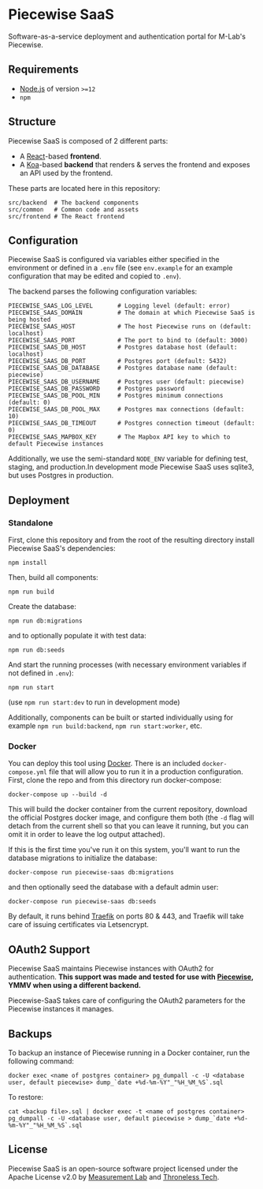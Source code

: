 # Piecewise SaaS

Software-as-a-service deployment and authentication portal for M-Lab's
Piecewise.

## Requirements

- [Node.js](https://nodejs.org) of version `>=12`
- `npm`

## Structure

Piecewise SaaS is composed of 2 different parts:

- A [React](https://reactjs.org/)-based **frontend**.
- A [Koa](https://koajs.com)-based **backend** that renders & serves the
  frontend and exposes an API used by the frontend.

These parts are located here in this repository:

```
src/backend  # The backend components
src/common   # Common code and assets
src/frontend # The React frontend
```

## Configuration

Piecewise SaaS is configured via variables either specified in the environment
or defined in a `.env` file (see `env.example` for an example configuration that
may be edited and copied to `.env`).

The backend parses the following configuration variables:

```
PIECEWISE_SAAS_LOG_LEVEL       # Logging level (default: error)
PIECEWISE_SAAS_DOMAIN          # The domain at which Piecewise SaaS is being hosted
PIECEWISE_SAAS_HOST            # The host Piecewise runs on (default: localhost)
PIECEWISE_SAAS_PORT            # The port to bind to (default: 3000)
PIECEWISE_SAAS_DB_HOST         # Postgres database host (default: localhost)
PIECEWISE_SAAS_DB_PORT         # Postgres port (default: 5432)
PIECEWISE_SAAS_DB_DATABASE     # Postgres database name (default: piecewise)
PIECEWISE_SAAS_DB_USERNAME     # Postgres user (default: piecewise)
PIECEWISE_SAAS_DB_PASSWORD     # Postgres password
PIECEWISE_SAAS_DB_POOL_MIN     # Postgres minimum connections (default: 0)
PIECEWISE_SAAS_DB_POOL_MAX     # Postgres max connections (default: 10)
PIECEWISE_SAAS_DB_TIMEOUT      # Postgres connection timeout (default: 0)
PIECEWISE_SAAS_MAPBOX_KEY      # The Mapbox API key to which to default Piecewise instances
```

Additionally, we use the semi-standard `NODE_ENV` variable for defining test,
staging, and production.In development mode Piecewise SaaS uses sqlite3, but
uses Postgres in production.

## Deployment

### Standalone

First, clone this repository and from the root of the resulting directory
install Piecewise SaaS's dependencies:

```
npm install
```

Then, build all components:

```
npm run build
```

Create the database:

```
npm run db:migrations
```

and to optionally populate it with test data:

```
npm run db:seeds
```

And start the running processes (with necessary environment variables if not
defined in `.env`):

```
npm run start
```

(use `npm run start:dev` to run in development mode)

Additionally, components can be built or started individually using for example
`npm run build:backend`, `npm run start:worker`, etc.

### Docker

You can deploy this tool using [Docker](https://docker.io). There is an included
`docker-compose.yml` file that will allow you to run it in a production
configuration. First, clone the repo and from this directory run docker-compose:

```
docker-compose up --build -d
```

This will build the docker container from the current repository, download the
official Postgres docker image, and configure them both (the `-d` flag will
detach from the current shell so that you can leave it running, but you can omit
it in order to leave the log output attached).

If this is the first time you've run it on this system, you'll want to run the
database migrations to initialize the database:

```
docker-compose run piecewise-saas db:migrations
```

and then optionally seed the database with a default admin user:

```
docker-compose run piecewise-saas db:seeds
```

By default, it runs behind [Traefik](https://traefik.io) on ports 80 & 443, and Traefik will take care of issuing certificates via Letsencrypt.

## OAuth2 Support

Piecewise SaaS maintains Piecewise instances with OAuth2 for authentication. **This support was made and tested for use with [Piecewise](https://github.com/m-lab/piecewise), YMMV when using a different backend.**

Piecewise-SaaS takes care of configuring the OAuth2 parameters for the Piecewise instances it manages.

## Backups
To backup an instance of Piecewise running in a Docker container, run the following command:

```
docker exec <name of postgres container> pg_dumpall -c -U <database user, default piecewise> dump_`date +%d-%m-%Y"_"%H_%M_%S`.sql
```

To restore:
```
cat <backup file>.sql | docker exec -t <name of postgres container> pg_dumpall -c -U <database user, default piecewise > dump_`date +%d-%m-%Y"_"%H_%M_%S`.sql
```


## License

Piecewise SaaS is an open-source software project licensed under the Apache
License v2.0 by [Measurement Lab](https://measurementlab.net) and
[Throneless Tech](https://throneless.tech).
